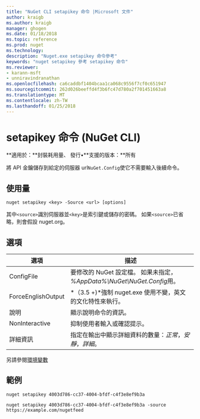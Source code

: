 ```yaml
---
title: "NuGet CLI setapikey 命令 |Microsoft 文件"
author: kraigb
ms.author: kraigb
manager: ghogen
ms.date: 01/18/2018
ms.topic: reference
ms.prod: nuget
ms.technology: 
description: "Nuget.exe setapikey 命令參考"
keywords: "nuget setapikey 參考 setapikey 命令"
ms.reviewer:
- karann-msft
- unniravindranathan
ms.openlocfilehash: ca6caddbf1404bcaa1ca068c9556f7cf0c651947
ms.sourcegitcommit: 262d026beeffd4f3b6fc47d780a2f701451663a8
ms.translationtype: MT
ms.contentlocale: zh-TW
ms.lasthandoff: 01/25/2018
---
```

# <a name="setapikey-command-nuget-cli"></a>setapikey 命令 (NuGet CLI)

**適用於：**封裝耗用量、 發行&bullet;**支援的版本：**所有

將 API 金鑰儲存到給定的伺服器 url`NuGet.Config`使它不需要輸入後續命令。

## <a name="usage"></a>使用量

```cli
nuget setapikey <key> -Source <url> [options]
```

其中`<source>`識別伺服器並`<key>`是索引鍵或儲存的密碼。 如果`<source>`已省略，則會假設 nuget.org。

## <a name="options"></a>選項

| 選項 | 描述 |
| --- | --- |
| ConfigFile | 要修改的 NuGet 設定檔。 如果未指定， *%AppData%\NuGet\NuGet.Config*用。 |
| ForceEnglishOutput | *（3.5 +)*強制 nuget.exe 使用不變，英文的文化特性來執行。 |
| 說明 | 顯示說明命令的資訊。 |
| NonInteractive | 抑制使用者輸入或確認提示。 |
| 詳細資訊 | 指定在輸出中顯示詳細資料的數量：*正常*，*安靜*，*詳細*。 |

另請參閱[環境變數](cli-ref-environment-variables.md)

## <a name="examples"></a>範例

```cli
nuget setapikey 4003d786-cc37-4004-bfdf-c4f3e8ef9b3a

nuget setapikey 4003d786-cc37-4004-bfdf-c4f3e8ef9b3a -source https://example.com/nugetfeed
```
